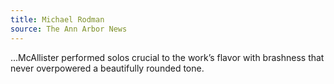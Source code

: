 ```yaml
---
title: Michael Rodman
source: The Ann Arbor News
---
```

...McAllister performed solos crucial to the work&#8217;s flavor with brashness that never overpowered a beautifully rounded tone.